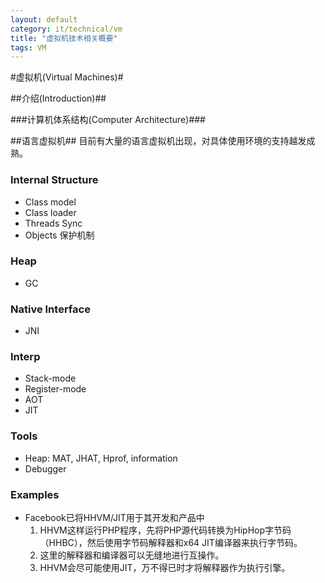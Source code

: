 ```yaml
---
layout: default
category: it/technical/vm
title: "虚拟机技术相关概要"
tags: VM
---
```



#虚拟机(Virtual Machines)#

##介绍(Introduction)##

###计算机体系结构(Computer Architecture)###

##语言虚拟机##
目前有大量的语言虚拟机出现，对具体使用环境的支持越发成熟。

### Internal Structure ###
* Class model
* Class loader
* Threads Sync
* Objects 保护机制

### Heap ###
* GC

### Native Interface ###
* JNI

### Interp ###
* Stack-mode
* Register-mode
* AOT
* JIT

### Tools ###
* Heap: MAT, JHAT, Hprof, information
* Debugger

### Examples ###
* Facebook已将HHVM/JIT用于其开发和产品中
    1. HHVM这样运行PHP程序，先将PHP源代码转换为HipHop字节码（HHBC），然后使用字节码解释器和x64 JIT编译器来执行字节码。
    1. 这里的解释器和编译器可以无缝地进行互操作。
    1. HHVM会尽可能使用JIT，万不得已时才将解释器作为执行引擎。
